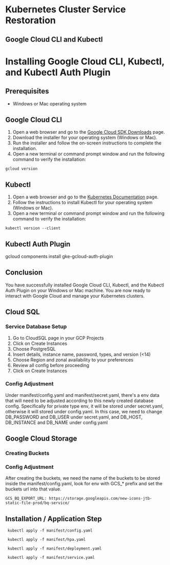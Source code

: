 # Kubernetes Cluster Service Restoration
## Google Cloud CLI and Kubectl
# Installing Google Cloud CLI, Kubectl, and Kubectl Auth Plugin

## Prerequisites
- Windows or Mac operating system

## Google Cloud CLI
1. Open a web browser and go to the [Google Cloud SDK Downloads](https://cloud.google.com/sdk/docs/install) page.
2. Download the installer for your operating system (Windows or Mac).
3. Run the installer and follow the on-screen instructions to complete the installation.
4. Open a new terminal or command prompt window and run the following command to verify the installation:
  ```
  gcloud version
  ```

## Kubectl
1. Open a web browser and go to the [Kubernetes Documentation](https://kubernetes.io/docs/tasks/tools/) page.
2. Follow the instructions to install Kubectl for your operating system (Windows or Mac).
3. Open a new terminal or command prompt window and run the following command to verify the installation:
  ```
  kubectl version --client
  ```

## Kubectl Auth Plugin
gcloud components install gke-gcloud-auth-plugin

## Conclusion
You have successfully installed Google Cloud CLI, Kubectl, and the Kubectl Auth Plugin on your Windows or Mac machine. You are now ready to interact with Google Cloud and manage your Kubernetes clusters.


## Cloud SQL
### Service Database Setup
1. Go to CloudSQL page in your GCP Projects
2. Click on Create Instances
3. Choose PostgreSQL
4. Insert details, instance name, password, types, and version (<14)
5. Choose Region and zonal availability to your preferences
6. Review all config before proceeding
7. Click on Create Instances

### Config Adjustment
Under manifest/config.yaml and manifest/secret.yaml, there's a env data that will need to be adjusted according to this newly created database config. Specifically for private type env, it will be stored under secret.yaml, otherwise it will stored under config.yaml. In this case, we need to change DB_PASSWORD and DB_USER under secret.yaml, and DB_HOST, DB_INSTANCE and DB_NAME under config.yaml

## Google Cloud Storage
### Creating Buckets


### Config Adjustment
After creating the buckets, we need the name of the buckets to be stored inside the manifest/config.yaml, look for env with GCS_* prefix and set the buckets url into that value. 

  ```GCS_BQ_EXPORT_URL: https://storage.googleapis.com/new-icons-jtb-static-file-prod/bq-service/```

## Installation / Application Step
``` kubectl apply -f manifest/config.yaml```

``` kubectl apply -f manifest/hpa.yaml```

``` kubectl apply -f manifest/deployment.yaml```

``` kubectl apply -f manifest/service.yaml```
